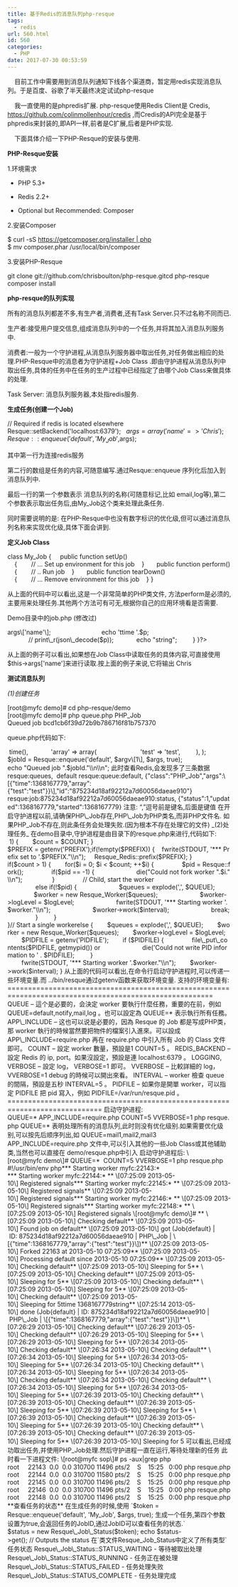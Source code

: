 ```yaml
---
title: 基于Redis的消息队列php-resque
tags:
  - redis
url: 560.html
id: 560
categories:
  - PHP
date: 2017-07-30 00:53:59
---
```


    目前工作中需要用到消息队列通知下线各个渠道商，暂定用redis实现消息队列。于是百度、谷歌了半天最终决定试试php-resque

    我一直使用的是phpredis扩展. php-resque使用Redis Client是 Credis, https://github.com/colinmollenhour/credis ,而Credis的API完全是基于phpredis来封装的,即API一样,前者是C扩展,后者是PHP实现.

    下面具体介绍一下PHP-Resque的安装与使用.

**PHP-Resque安装**

1.环境需求

*   PHP 5.3+
    
*   Redis 2.2+
    
*   Optional but Recommended: Composer
    

2.安装Composer

$ curl -sS https://getcomposer.org/installer | php
$ mv composer.phar /usr/local/bin/composer

3.安装PHP-Resque

git clone git://github.com/chrisboulton/php-resque.gitcd php-resque
composer install

**php-resque的队列实现**

所有的消息队列都差不多,有生产者,消费者,还有Task Server.只不过名称不同而已.

生产者:接受用户提交信息,组成消息队列中的一个任务,并将其加入消息队列服务中.

消费者:一般为一个守护进程,从消息队列服务器中取出任务,对任务做出相应的处理.PHP-Resque中的消息者为守护进程+Job Class .即由守护进程从消息队列中取出任务,具体的任务中在任务的生产过程中已经指定了由哪个Job Class来做具体的处理.

Task Server: 消息队列服务器,本处指redis服务.

**生成任务(创建一个Job)**

  

// Required if redis is located elsewhere
Resque::setBackend('localhost:6379');
 
$args = array(    'name' => 'Chris');
Resque::enqueue('default', 'My_Job', $args);

其中第一行为连接redis服务

第二行的数组是任务的内容,可随意编写.通过Resque::enqueue 序列化后加入到消息队列中.

最后一行的第一个参数表示 消息队列的名称(可随意标记,比如 email,log等),第二个参数表示取出任务后,由My_Job这个类来处理此条任务.

同时需要说明的是: 在PHP-Resque中也没有数字标识的优化级,但可以通过消息队列名称来实现优化级,具体下面会讲到.

**定义Job Class**

class My_Job
{
    public function setUp()
    {        // ... Set up environment for this job    }
 
    public function perform()
    {        // .. Run job    }
 
    public function tearDown()
    {        // ... Remove environment for this job    }
}

从上面的代码中可以看出,这是一个非常简单的PHP类文件, 方法perform是必须的,主要用来处理任务.其他两个方法可有可无,根据你自己的应用环境看是否需要.

Demo目录中的job.php (修改过)

<?php
    class PHP_Job{        
        public function perform()
        {                
            sleep(5);                
            // fwrite(STDOUT, 'Hello!');
            $p = $this->args\['name'\];                
            echo 'ttime '.$p;                
            // print\_r(json\_decode($p));
            echo "string";
        }
}?>

从上面的例子可以看出,如果想在Job Class中读取任务的具体内容,可直接使用 $this->args\['name'\]来进行读取.按上面的例子来说,它将输出 Chris

**测试消息队列**

_(1)创建任务_

\[root@myfc demo\]# cd php-resque/demo
\[root@myfc demo\]# php queue.php PHP_Job
Queued job bcd1cb6f39d72b9b786716f81b757370

queue.php代码如下:  

<?php
    if(empty($argv\[1\])) {
        die('Specify the name of a job to add. e.g, php queue.php PHP_Job');
    }
 
require \_\_DIR\_\_ . '/init.php';
date\_default\_timezone_set('GMT');
Resque::setBackend('127.0.0.1:6379');
 
$args = array(        
    'time' => time(),        
    'array' => array(                
        'test' => 'test',
        ),
);
 
$jobId = Resque::enqueue('default', $argv\[1\], $args, true);
echo "Queued job ".$jobId."\\n\\n";

此时查看Redis,会发现多了三条数据

resque:queues,  default
resque:queue:default, {"class":"PHP_Job","args":\[{"time":1368167779,"array":{"test":"test"}}\],"id":"875234d18af92212a7d60056daeae910"}
resque:job:875234d18af92212a7d60056daeae910:status, {"status":1,"updated":1368167779,"started":1368167779}

  

注意: “,”逗号前是键名,后面是键值

在开启守护进程以前,请确保PHP\_Job存在,PHP\_Job为PHP类名,而非PHP文件名. 如果PHP_Job不存在,则此条任务会处理失败.(因为根本不存在处理它的文件)

_(2)处理任务_

在demo目录中,守护进程是由目录下的resque.php来进行,代码如下:

<?php
date\_default\_timezone_set('GMT');
require 'bad_job.php';
require 'job.php';
require 'long_job.php';
require 'MtSend_Job.php'; 
require '../bin/resque';

Job Class需要放到此文件头部引入,当然也可以使用其他方式引入. 上面代码中job.php即是类PHP_Job文件

**开启守护进程参数说明:**

在上面的代码中,最后一行引入的../bin/resque 其实也是一个php cli程序,代码如下:

#!/usr/bin/env php<?php 
// Find and initialize Composer$files = array(
  \_\_DIR\_\_ . '/../../vendor/autoload.php',
  \_\_DIR\_\_ . '/../../../autoload.php',
  \_\_DIR\_\_ . '/../../../../autoload.php',
  \_\_DIR\_\_ . '/../vendor/autoload.php',); 
$found = false;foreach ($files as $file) {        if (file\_exists($file)) {                require\_once $file;                break;
        }
} 
if (!class\_exists('Composer\\Autoload\\ClassLoader', false)) {        die(                'You need to set up the project dependencies using the following commands:' . PHP\_EOL .
                'curl -s http://getcomposer.org/installer | php' . PHP_EOL .
                'php composer.phar install' . PHP_EOL
        );
} 
$QUEUE = getenv('QUEUE');if(empty($QUEUE)) {        die("Set QUEUE env var containing the list of queues to work.\\n");
} 
$REDIS\_BACKEND = getenv('REDIS\_BACKEND');$REDIS\_BACKEND\_DB = getenv('REDIS\_BACKEND\_DB');if(!empty($REDIS\_BACKEND)) {        if (empty($REDIS\_BACKEND_DB))
                Resque::setBackend($REDIS_BACKEND);        else
                Resque::setBackend($REDIS\_BACKEND, $REDIS\_BACKEND_DB);
} 
$logLevel = 0;$LOGGING = getenv('LOGGING');$VERBOSE = getenv('VERBOSE');$VVERBOSE = getenv('VVERBOSE');if(!empty($LOGGING) || !empty($VERBOSE)) {        $logLevel = Resque\_Worker::LOG\_NORMAL;
}else if(!empty($VVERBOSE)) {        $logLevel = Resque\_Worker::LOG\_VERBOSE;
} 
$APP\_INCLUDE = getenv('APP\_INCLUDE');if($APP\_INCLUDE) {        if(!file\_exists($APP\_INCLUDE)) {                die('APP\_INCLUDE ('.$APP_INCLUDE.") does not exist.\\n");
        } 
        require\_once $APP\_INCLUDE;
} 
$interval = 5;$INTERVAL = getenv('INTERVAL');if(!empty($INTERVAL)) {        $interval = $INTERVAL;
} 
$count = 1;$COUNT = getenv('COUNT');if(!empty($COUNT) && $COUNT > 1) {        $count = $COUNT;
} 
$PREFIX = getenv('PREFIX');if(!empty($PREFIX)) {    fwrite(STDOUT, '*** Prefix set to '.$PREFIX."\\n");
    Resque_Redis::prefix($PREFIX);
} 
if($count > 1) {        for($i = 0; $i < $count; ++$i) {                $pid = Resque::fork();                if($pid == -1) {                        die("Could not fork worker ".$i."\\n");
                }                // Child, start the worker
                else if(!$pid) {                        $queues = explode(',', $QUEUE);                        $worker = new Resque_Worker($queues);                        $worker->logLevel = $logLevel;                        fwrite(STDOUT, '*** Starting worker '.$worker."\\n");                        $worker->work($interval);                        break;
                }
        }
}// Start a single workerelse {        $queues = explode(',', $QUEUE);        $worker = new Resque_Worker($queues);        $worker->logLevel = $logLevel; 
        $PIDFILE = getenv('PIDFILE');        if ($PIDFILE) {                file\_put\_contents($PIDFILE, getmypid()) or                        die('Could not write PID information to ' . $PIDFILE);
        } 
        fwrite(STDOUT, '*** Starting worker '.$worker."\\n");        $worker->work($interval);
}

从上面的代码可以看出,在命令行启动守护进程时,可以传递一些环境变量.而 ../bin/resque通过getenv函数来获取环境变量.

支持的环境变量有:

========================================================================================================

QUEUE – 這个是必要的，会決定 worker 要執行什麼任務，重要的在前，例如 QUEUE=default,notify,mail,log 。也可以設定為 QUEUE=* 表示執行所有任務。

APP\_INCLUDE – 这也可以说是必要的，因為 Resque 的 Job 都是写成PHP类，那 worker 執行的時候當然要把物件的檔案引入進來。可以設成 APP\_INCLUDE=require.php 再在 require.php 中引入所有 Job 的 Class 文件即可。

COUNT – 設定 worker 數量，預設是1 COUNT=5 。

REDIS_BACKEND – 設定 Redis 的 ip, port。如果沒設定，預設是連 localhost:6379 。

LOGGING, VERBOSE – 設定 log， VERBOSE=1 即可。

VVERBOSE – 比較詳細的 log， VVERBOSE=1 debug 的時候可以開出來看。

INTERVAL – worker 檢查 queue 的間隔，預設是五秒 INTERVAL=5 。

PIDFILE – 如果你是開單 worker，可以指定 PIDFILE 把 pid 寫入，例如 PIDFILE=/var/run/resque.pid 。

=============================================================================

启动守护进程:

QUEUE=* APP_INCLUDE=require.php COUNT=5 VVERBOSE=1 php resque.php

QUEUE=* 表明处理所有的消息队列,此时则没有优化级别.如果需要优化级别,可以按先后顺序列出,如 QUEUE=mail1,mail2,mail3

APP_INCLUDE=require.php 文件中,可以引入其他的一些Job Class或其他辅助类,当然也可以直接在 demo/resque.php中引入

启动守护进程后:

\[root@myfc demo\]# QUEUE=*  COUNT=5 VVERBOSE=1 php resque.php
#!/usr/bin/env php*** Starting worker myfc:22143:*
*** Starting worker myfc:22144:*
** \[07:25:09 2013-05-10\] Registered signals*** Starting worker myfc:22145:*
** \[07:25:09 2013-05-10\] Registered signals** \[07:25:09 2013-05-10\] Registered signals*** Starting worker myfc:22146:*
** \[07:25:09 2013-05-10\] Registered signals*** Starting worker myfc:22148:*
** \[07:25:09 2013-05-10\] Registered signals
\[root@myfc demo\]# ** \[07:25:09 2013-05-10\] Checking default** \[07:25:09 2013-05-10\] Found job on default** \[07:25:09 2013-05-10\] got (Job{default} | ID: 875234d18af92212a7d60056daeae910 | PHP\_Job | \[{"time":1368167779,"array":{"test":"test"}}\])** \[07:25:09 2013-05-10\] Forked 22163 at 2013-05-10 07:25:09** \[07:25:09 2013-05-10\] Processing default since 2013-05-10 07:25:09** \[07:25:09 2013-05-10\] Checking default** \[07:25:09 2013-05-10\] Sleeping for 5** \[07:25:09 2013-05-10\] Checking default** \[07:25:09 2013-05-10\] Sleeping for 5** \[07:25:09 2013-05-10\] Checking default** \[07:25:09 2013-05-10\] Sleeping for 5** \[07:25:09 2013-05-10\] Checking default** \[07:25:09 2013-05-10\] Sleeping for 5ttime 1368167779string** \[07:25:14 2013-05-10\] done (Job{default} | ID: 875234d18af92212a7d60056daeae910 | PHP\_Job | \[{"time":1368167779,"array":{"test":"test"}}\])** \[07:26:29 2013-05-10\] Checking default** \[07:26:29 2013-05-10\] Checking default** \[07:26:29 2013-05-10\] Sleeping for 5** \[07:26:29 2013-05-10\] Sleeping for 5** \[07:26:34 2013-05-10\] Checking default** \[07:26:34 2013-05-10\] Checking default** \[07:26:34 2013-05-10\] Sleeping for 5** \[07:26:34 2013-05-10\] Sleeping for 5** \[07:26:34 2013-05-10\] Checking default** \[07:26:34 2013-05-10\] Sleeping for 5** \[07:26:34 2013-05-10\] Checking default** \[07:26:34 2013-05-10\] Checking default** \[07:26:34 2013-05-10\] Sleeping for 5** \[07:26:34 2013-05-10\] Sleeping for 5** \[07:26:39 2013-05-10\] Checking default** \[07:26:39 2013-05-10\] Checking default** \[07:26:39 2013-05-10\] Sleeping for 5** \[07:26:39 2013-05-10\] Sleeping for 5** \[07:26:39 2013-05-10\] Checking default** \[07:26:39 2013-05-10\] Sleeping for 5** \[07:26:39 2013-05-10\] Checking default** \[07:26:39 2013-05-10\] Checking default** \[07:26:39 2013-05-10\] Sleeping for 5** \[07:26:39 2013-05-10\] Sleeping for 5

可以看出,已经成功取出任务,并使用PHP_Job处理.然后守护进程一直在运行,等待处理新的任务

此时看一下进程文件:

\[root@myfc sop\]# ps -aux|grep php
root     22143  0.0  0.0 310700 11496 pts/2    S    15:25   0:00 php resque.php
root     22144  0.0  0.0 310700 11580 pts/2    S    15:25   0:00 php resque.php
root     22145  0.0  0.0 310700 11496 pts/2    S    15:25   0:00 php resque.php
root     22146  0.0  0.0 310700 11496 pts/2    S    15:25   0:00 php resque.php
root     22148  0.0  0.0 310700 11496 pts/2    S    15:25   0:00 php resque.php

**查看任务的状态**

在生成任务的时候,使用 `$token = Resque::enqueue('default', 'My_Job', $args, true); 生成一个任务,第四个参数设置为true,会返回任务的JobID,通过JobID可以查看任务的状态.`

  

$status = new Resque\_Job\_Status($token);
echo $status->get(); // Outputs the status

在`类文件Resque_Job_Status中定义了所有类型`任务状态

Resque\_Job\_Status::STATUS_WAITING - 等待被取出处理
Resque\_Job\_Status::STATUS_RUNNING - 任务正在被处理
Resque\_Job\_Status::STATUS_FAILED - 任务处理失败
Resque\_Job\_Status::STATUS_COMPLETE - 任务处理完成